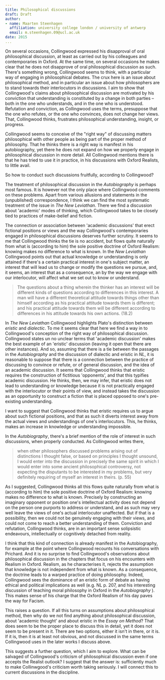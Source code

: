 ```yaml
---
title: Philosophical discussions
draft: Draft
author:
- name: Maarten Steenhagen
  affiliation: university college london / university of antwerp
  email: m.steenhagen.09@ucl.ac.uk
date: 2015
... 
```


On several occasions, Collingwood expressed his disapproval of oral philosophical discussion, at least as carried out by his colleagues and contemporaries in Oxford. At the same time, on several occasions he makes clear that he does not disapprove of oral philosophical discussion as such. There's something wrong, Collingwood seems to think, with a particular way of engaging in philosophical debates. The crux here is an issue about philosophical method, and in particular an issue about how philosophers are to stand towards their interlocutors in discussions. I aim to show that Collingwood's claims about philosophical discussion are motivated by his conviction that understanding is constituted by a change in both parties – both in the one who understands, and in the one who is understood. Refutation and conviction, as Collingwood uses the terms, presuppose that the one who refutes, or the one who convinces, does not change her views. That, Collingwood thinks, frustrates philosophical understanding, insight, or progress. 

Collingwood seems to conceive of the "right way" of discussing matters philosophical with other people as being part of the proper method of philosophy. That he thinks there is a right way is manifest in his autobiography, yet there he does not expand on how we properly engage in philosophical discussion in more detail. All Collingwood mentions there is that he has tried to use it in practice, in his discussions with Oxford Realists, to little avail.

So how to conduct such discussions fruitfully, according to Collingwood? 

The treatment of philosophical discussion in the _Autobiography_ is perhaps most famous. It is however not the only place where Collingwood comments on these problems. Apart from various allusions and statements in the (unpublished) correspondence, I think we can find the most systematic treatment of the issue in _The New Leviathan_. There we find a discussion about 'academic' modes of thinking, which Collingwood takes to be closely tied to practices of make-belief and fiction.

The connection or association between 'academic discussions' that erect fictional positions or views and the way Collingwood's contemporaries engaged in philosophical discussions deserves further scrutiny. It seems to me that Collingwood thinks the tie is no accident, but flows quite naturally from what is (according to him) the sole positive doctrine of Oxford Realism:  knowing makes no difference to what is known. In the _New Leviathan_ Collingwood points out  that actual knowledge or understanding is only attained if there's a certain practical interest in one's subject matter, an interest that will lead us to change or modify the questions we pursue, and, it seems, an interest that as a consequence, an by the way we engage with our interlocutor, will affect what we set out to know or understand. 

>  The questions about a thing wherein the thinker has an interest will be different kinds of questions according to differences in this interest. A man will have a different theoretical attitude towards things other than himself according as his practical attitude towards them is different; and his practical attitude towards them will be different according to differences in his attitude towards his own actions. (18.2)

In _The New Leviathan_ Collingwood highlights Plato's distinction between _eristic_ and _dialectic_. To me it seems clear that here we find a way in to Collingwood's conception of the right way of philosophical discussion. Collingwood states un no unclear terms that 'academic discussion' makes the best example of an 'eristic' discussion (leaving it open that there are other instances). And so, assuming that there is a tie between the passages in the _Autobiography_ and the discussion of dialectic and eristic in _NL_, it is reasonable to suppose that there is a connection between the practice of discussing to convince or refute, or of general discussion, and the idea of an academic discussion. It seems that Collingwood thinks that eristic requires the construction of fictitious 'opponents', and that this typifies academic discussion. He thinks, then, we may infer, that eristic does not lead to understanding or knowledge because it is not practically engaged with the interlocutor or their points of view, and instead takes the discussion as an opportunity to construct a fiction that is placed opposed to one's pre-existing understanding. 

I want to suggest that Collingwood thinks that eristic requires us to argue about such fictional positions, and that as such it diverts interest away from the actual views and understandings of one's  interlocutors. This, he thinks, makes an increase in knowledge or understanding impossible. 

In the _Autobiography_, there's a brief mention of the role of interest in such discussions, when properly conducted. As Collingwood writes there, 

> when other philosophers discussed problems arising out of distinctions I thought false, or based on principles I thought unsound, I would enter into the discussion in precisely the same spirit in which I would enter into some ancient philosophical controversy, not expecting the disputants to be interested in my problems, but very definitely requiring of myself an interest in theirs. (p. 55)

As I suggested, Collingwood thinks all this flows quite naturally from what is (according to him) the sole positive doctrine of Oxford Realism:  knowing makes no difference to what is known. Precisely by constructing an imaginary opponent or position one's intellectual activity does not depend on the person one purports to address or understand, and as such may very well leave the views of one's actual interlocutor unaffected. But if that is a possibility, then we could not be genuinely engaging with their views, and could not come to reach a better understanding of them. Conviction and refutation, Collingwood thinks, are in an important sense solipsistic endeavours, intellectually or cognitively detached from reality. 

I think that this kind of connection is already manifest in the Autobiography, for example at the point where Collingwood recounts his conversations with Prichard. And it is no surprise to find Collingwood's observations about philosophical discussion in the chapters that focus on his encounters with Realism in Oxford. Realism, as he characterises it, rejects the assumption that knowledge is not independent from what is known. As a consequence, the doctrine leads to a warped practice of doing philosophy. Indeed, Collingwood sees the dominance of an eristic form of debate as having ethical and political implications as well (e.g. NL p. 207, and his interesting discussion of teaching moral philosophy in Oxford in the _Autobiography_ ). This makes sense of his charge that the Oxford Realism of his day paves the way for Facism.

This raises a question. If all this turns on assumptions about philosophical method, then why do we not find anything about philosophical discussion, about 'academic thought' and about eristic in the _Essay on Method_? That does seem to be the proper place to discuss this in detail, yet it does not seem to be present in it. There are two options, either it isn't in there, or it is. If it is, then it is at least not obvious, and not discussed in the same terms Collingwood uses in the later works I discuss above. 

This suggests a further question, which I aim to explore. What can be salvaged of Collingwood's criticism of philosophical discussion even if one accepts the Realist outlook? I suggest that the answer is: sufficiently much to make Collinwgood's criticism worth taking seriously. I will connect this to current discussions in the discipline. 
